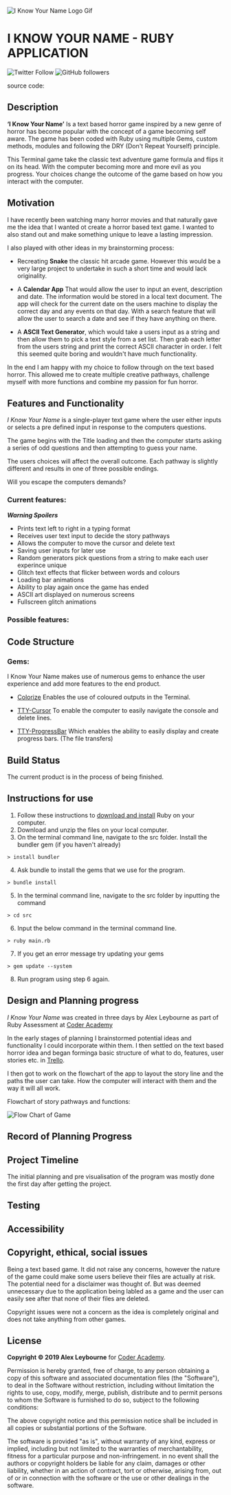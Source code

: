 ![I Know Your Name Logo Gif](https://github.com/alexleybourne/I_Know_Your_Name/blob/master/Docs/I_Know_Your_Name_Logo_Gif.gif)


I KNOW YOUR NAME - RUBY APPLICATION
============
![Twitter Follow](https://img.shields.io/twitter/follow/alexleybourne?style=social) 
![GitHub followers](https://img.shields.io/github/followers/alexleybourne?label=Follow&style=social)

source code: 

## Description
**‘I Know Your Name’** Is a text based horror game inspired by a new genre of horror has become popular with the concept of a game becoming self aware.  The game has been coded with Ruby using multiple Gems, custom methods, modules and following the DRY (Don't Repeat Yourself) principle.

This Terminal game take the classic text adventure game formula and flips it on its head. With the computer becoming more and more evil as you progress. Your choices change the outcome of the game based on how you interact with the computer.

## Motivation
I have recently been watching many horror movies and that naturally gave me the idea that I wanted ot create a horror based text game. I wanted to also stand out and make something unique to leave a lasting impression.

I also played with other ideas in my brainstorming process:
- Recreating **Snake** the classic hit arcade game. However this would be a very large project to undertake in such a short time and would lack originality.

- A **Calendar App** That would allow the user to input an event, description and date. The information would be stored in a local text document. The app will check for the current date on the users machine to display the correct day and any events on that day. With a search feature that will allow the user to search a date and see if they have anything on there.

- A **ASCII Text Generator**, which would take a users input as a string and then allow them to pick a text style from a set list. Then grab each letter from the users string and print the correct ASCII character in order. I felt this seemed quite boring and wouldn't have much functionality.

In the end I am happy with my choice to follow through on the text based horror. This allowed me to create multiple creative pathways, challenge myself with more functions and combine my passion for fun horror.

## Features and Functionality
*I Know Your Name* is a single-player text game where the user either inputs or selects a pre defined input in response to the computers questions.

The game begins with the Title loading and then the computer starts asking a series of odd questions and then attempting to guess your name.

The users choices will affect the overall outcome. Each pathway is slightly different and results in one of three possible endings.

Will you escape the computers demands?

### Current features:
***Warning Spoilers***

- Prints text left to right in a typing format
- Receives user text input to decide the story pathways
- Allows the computer to move the cursor and delete text
- Saving user inputs for later use
- Random generators pick questions from a string to make each user experince unique
- Glitch text effects that flicker between words and colours
- Loading bar animations
- Ability to play again once the game has ended
- ASCII art displayed on numerous screens
- Fullscreen glitch animations


### Possible features:


## Code Structure


### Gems:

I Know Your Name makes use of numerous gems to enhance the user experience and add more features to the end product.
* [Colorize](https://github.com/fazibear/colorize) Enables the use of coloured outputs in the Terminal.

* [TTY-Cursor](https://github.com/piotrmurach/tty-cursor) To enable the computer to easily navigate the console and delete lines.
* [TTY-ProgressBar](https://github.com/piotrmurach/tty-progressbar) Which enables the ability to easily display and create progress bars. (The file transfers)

## Build Status
The current product is in the process of being finished.

## Instructions for use

1. Follow these instructions to [download and install](https://www.ruby-lang.org/en/documentation/installation/) Ruby on your computer. 
2. Download and unzip the files on your local computer. 
3. On the terminal command line, navigate to the src folder. Install the bundler gem (if you haven't already) 
```
> install bundler
```
4. Ask bundle to install the gems that we use for the program. 
```
> bundle install 
```
5. In the terminal command line, navigate to the src folder by inputting the command 
  ```
  > cd src 
  ```
6. Input the below command in the terminal command line.  
  ```
  > ruby main.rb
  ```
7. If you get an error message try updating your gems
  ```
  > gem update --system
  ```
8. Run program using step 6 again. 

## Design and Planning progress

*I Know Your Name* was created in three days by Alex Leybourne as part of Ruby Assessment at [Coder Academy](https://coderacademy.edu.au/)

In the early stages of planning I brainstormed potential ideas and functionality I could incorporate within them. I then settled on the text based horror idea and began forminga basic structure of what to do, features, user stories etc. in [Trello](https://trello.com/b/c30XUBpO/i-know-your-name-ruby-app).

I then got to work on the flowchart of the app to layout the story line and the paths the user can take. How the computer will interact with them and the way it will all work. 

Flowchart of story pathways and functions:

![Flow Chart of Game](https://github.com/alexleybourne/I_Know_Your_Name/blob/master/Docs/Flowchart_jpeg.jpeg)


## Record of Planning Progress


## Project Timeline 

The initial planning and pre visualisation of the program was mostly done the first day after getting the project. 
## Testing


## Accessibility


## Copyright, ethical, social issues

Being a text based game. It did not raise any concerns, however the nature of the game could make some users believe their files are actually at risk. The potential need for a disclaimer was thought of. But was deemed unnecessary due to the application being labled as a game and the user can easily see after that none of their files are deleted.

Copyright issues were not a concern as the idea is completely original and does not take anything from other games.

## License

**Copyright © 2019 Alex Leybourne** for [Coder Academy](https://coderacademy.edu.au).

Permission is hereby granted, free of charge, to any person obtaining a copy of this software and associated documentation files (the "Software"), to deal in the Software without restriction, including without limitation the rights to use, copy, modify, merge, publish, distribute and to permit persons to whom the Software is furnished to do so, subject to the following conditions:

The above copyright notice and this permission notice shall be included in all copies or substantial portions of the Software.

The software is provided "as is", without warranty of any kind, express or implied, including but not limited to the warranties of merchantability, fitness for a particular purpose and non-infringement. in no event shall the authors or copyright holders be liable for any claim, damages or other liability, whether in an action of contract, tort or otherwise, arising from, out of or in connection with the software or the use or other dealings in the software.

